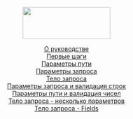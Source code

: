 <p align="center">

<img src="https://fastapi.tiangolo.com/img/logo-margin/logo-teal.png" width="200" height="73">
</p>

<p align="center">
<a href="https://github.com/amoglock/FastAPI_documentation/tree/master/tutorial">О руководстве</a><br>
<a href="https://github.com/amoglock/FastAPI_documentation/blob/master/tutorial/first_steps.md">Первые шаги</a><br>
<a href="https://github.com/amoglock/FastAPI_documentation/blob/master/tutorial/path_parameters.md">Параметры пути</a><br>
<a href="https://github.com/amoglock/FastAPI_documentation/blob/master/tutorial/query_parameters.md">Параметры запроса</a><br>
<a href="https://github.com/amoglock/FastAPI_documentation/blob/master/tutorial/request_body.md">Тело запроса</a><br>
<a href="https://github.com/amoglock/FastAPI_documentation/blob/master/tutorial/query_parameters_and_string_validations.md">Параметры запроса и валидация строк</a><br>
<a href="https://github.com/amoglock/FastAPI_documentation/blob/master/tutorial/path_parameters_and_numeric_validations.md">Параметры пути и валидация чисел</a><br>
<a href="https://github.com/amoglock/FastAPI_documentation/blob/master/tutorial/body_multiple_parameters.md">Тело запроса - несколько параметров</a><br>
<a href="https://github.com/amoglock/FastAPI_documentation/blob/master/tutorial/body_fields.md">Тело запроса - Fields</a><br>
</p>